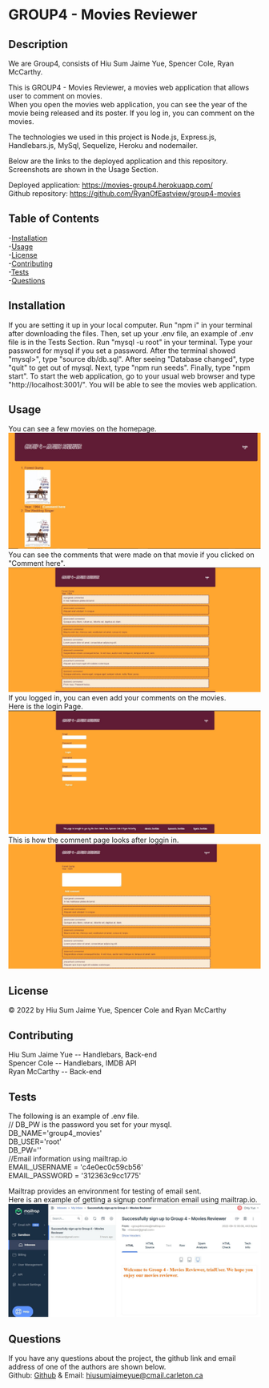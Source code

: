 # GROUP4 - Movies Reviewer
                
## Description       
We are Group4, consists of Hiu Sum Jaime Yue, Spencer Cole, Ryan McCarthy.         

This is GROUP4 - Movies Reviewer, a movies web application that allows user to comment on movies.         
When you open the movies web application, you can see the year of the movie being released and its poster. 
If you log in, you can comment on the movies.      

The technologies we used in this project is Node.js, Express.js, Handlebars.js, MySql, Sequelize, Heroku and nodemailer.

Below are the links to the deployed application and this repository. Screenshots are shown in the Usage Section.

Deployed application: https://movies-group4.herokuapp.com/        
Github repository: https://github.com/RyanOfEastview/group4-movies

## Table of Contents               
-[Installation](#installation)          
-[Usage](#usage)          
-[License](#license)          
-[Contributing](#contributing)          
-[Tests](#tests)        
-[Questions](#questions)        

## Installation         
If you are setting it up in your local computer. Run "npm i" in your terminal after downloading the files. Then, set up your .env file, an example of .env file is in the Tests Section. Run "mysql -u root" in your terminal. Type your password for mysql if you set a password. After the terminal showed "mysql>", type "source db/db.sql". After seeing "Database changed", type "quit" to get out of mysql. Next, type "npm run seeds". Finally, type "npm start". To start the web application, go to your usual web browser and type "http://localhost:3001/". You will be able to see the movies web application.                

## Usage         
You can see a few movies on the homepage.           
![Homepage Preview](https://github.com/RyanOfEastview/group4-movies/blob/main/screenshots/homepagePreview.jpg "Homepage Preview")          
You can see the comments that were made on that movie if you clicked on "Comment here".            
![comment Preview 1](https://github.com/RyanOfEastview/group4-movies/blob/main/screenshots/singlePost1Preview.jpg "comment Preview 1")                      
If you logged in, you can even add your comments on the movies.                 
Here is the login Page.             
![loginPage Preview](https://github.com/RyanOfEastview/group4-movies/blob/main/screenshots/loginPagePreview.jpg "loginPage Preview")           
This is how the comment page looks after loggin in.          
![Comment Preview 2](https://github.com/RyanOfEastview/group4-movies/blob/main/screenshots/singlePost2Preview.jpg "Comment Preview 2")      


## License         
&copy; 2022 by Hiu Sum Jaime Yue, Spencer Cole and Ryan McCarthy         
 
         

## Contributing         
Hiu Sum Jaime Yue -- Handlebars, Back-end          
Spencer Cole  -- Handlebars, IMDB API          
Ryan McCarthy  --  Back-end           

## Tests         
The following is an example of .env file.           
// DB_PW is the password you set for your mysql.           
DB_NAME='group4_movies'           
DB_USER='root'           
DB_PW=''           
//Email information using mailtrap.io           
EMAIL_USERNAME = 'c4e0ec0c59cb56'           
EMAIL_PASSWORD = '312363c9cc1775'           
           
Mailtrap provides an environment for testing of email sent.           
Here is an example of getting a signup confirmation email 
using mailtrap.io.              
![mailtrap Preview](https://github.com/RyanOfEastview/group4-movies/blob/main/screenshots/mailtrapExample.jpg "mailtrap Preview") 


## Questions         
If you have any questions about the project, 
the github link and email address of one of the authors are shown below.                   
Github: [Github](https://github.com/HiuSumJaimeYue) 
& Email: [hiusumjaimeyue@cmail.carleton.ca](mailto:hiusumjaimeyue@cmail.carleton.ca)
